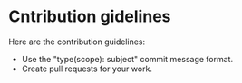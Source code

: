 # Cntribution gidelines

Here are the contribution guidelines:

- Use the "type(scope): subject" commit message format.
- Create pull requests for your work.
